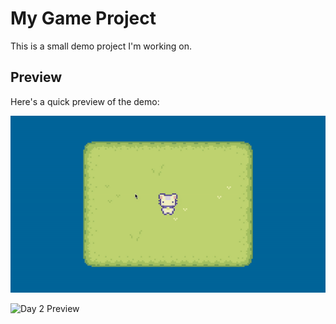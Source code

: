 # My Game Project

This is a small demo project I'm working on.

## Preview

Here's a quick preview of the demo:

![Day 1 Preview](media/day1.gif)

![Day 2 Preview](media/day2.gif)